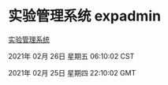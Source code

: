 # 实验管理系统 expadmin
[实验管理系统](http://58.48.55.61:56808/expadmin-782313d2-e1b1-4ea7-932e-3a55e6a1a4d0/)

2021年 02月 26日 星期五 06:10:02 CST

2021年 02月 25日 星期四 22:10:02 GMT
